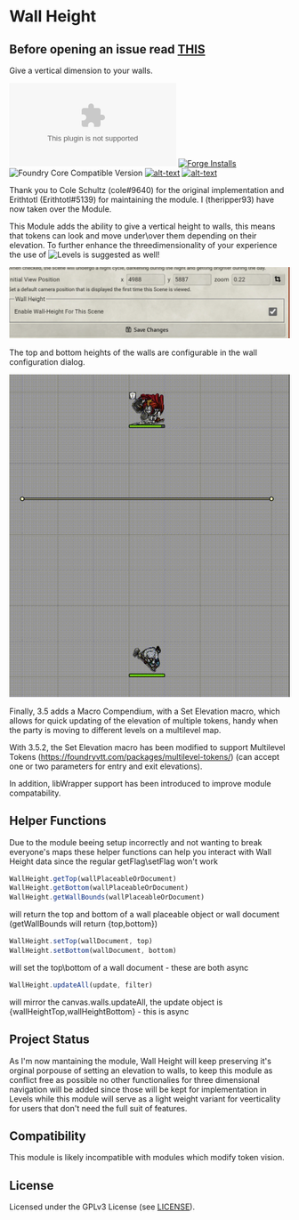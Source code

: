 # Wall Height

## Before opening an issue read [THIS](https://github.com/theripper93/Levels/blob/v9/ISSUES.md)
Give a vertical dimension to your walls.

![Latest Release Download Count](https://img.shields.io/github/downloads/theripper93/wall-height/latest/module.zip?color=2b82fc&label=DOWNLOADS&style=for-the-badge) [![Forge Installs](https://img.shields.io/badge/dynamic/json?label=Forge%20Installs&query=package.installs&suffix=%25&url=https%3A%2F%2Fforge-vtt.com%2Fapi%2Fbazaar%2Fpackage%2Fwall-height&colorB=03ff1c&style=for-the-badge)](https://forge-vtt.com/bazaar#package=wall-height) ![Foundry Core Compatible Version](https://img.shields.io/badge/dynamic/json.svg?url=https%3A%2F%2Fraw.githubusercontent.com%2Ftheripper93%2Fwall-height%2Fmain%2Fmodule.json&label=Foundry%20Version&query=$.compatibleCoreVersion&colorB=orange&style=for-the-badge) [![alt-text](https://img.shields.io/badge/-Patreon-%23ff424d?style=for-the-badge)](https://www.patreon.com/theripper93) [![alt-text](https://img.shields.io/badge/-Discord-%235662f6?style=for-the-badge)](https://discord.gg/F53gBjR97G)

Thank you to Cole Schultz (cole#9640) for the original implementation and Erithtotl (Erithtotl#5139) for maintaining the module. I (theripper93) have now taken over the Module.

This Module adds the ability to give a vertical height to walls, this means that tokens can look and move under\over them depending on their elevation. To further enhance the threedimensionality of your experience the use of ![Levels](https://github.com/theripper93/Levels) is suggested as well!

![Preview](scene-config.png)

The top and bottom heights of the walls are configurable in the wall configuration dialog.

![Preview](wall-height.gif)

Finally, 3.5 adds a Macro Compendium, with a Set Elevation macro, which allows for quick updating of the elevation of multiple tokens, handy when the party is moving to different levels on a multilevel map.

With 3.5.2, the Set Elevation macro has been modified to support Multilevel Tokens (https://foundryvtt.com/packages/multilevel-tokens/) (can accept one or two parameters for entry and exit elevations).

In addition, libWrapper support has been introduced to improve module compatability.

## Helper Functions

Due to the module beeing setup incorrectly and not wanting to break everyone's maps these helper functions can help you interact with Wall Height data since the regular getFlag\setFlag won't work

```js
WallHeight.getTop(wallPlaceableOrDocument)
WallHeight.getBottom(wallPlaceableOrDocument)
WallHeight.getWallBounds(wallPlaceableOrDocument)
```
will return the top and bottom of a wall placeable object or wall document (getWallBounds will return {top,bottom})

```js
WallHeight.setTop(wallDocument, top)
WallHeight.setBottom(wallDocument, bottom)
```
will set the top\bottom of a wall document - these are both async

```js
WallHeight.updateAll(update, filter)
```
will mirror the canvas.walls.updateAll, the update object is {wallHeightTop,wallHeightBottom} - this is async

## Project Status

As I'm now mantaining the module, Wall Height will keep preserving it's orginal porpouse of setting an elevation to walls, to keep this module as conflict free as possible no other functionalies for three dimensional navigation will be added since those will be kept for implementation in Levels while this module will serve as a light weight variant for veerticality for users that don't need the full suit of features.

## Compatibility

This module is likely incompatible with modules which modify token vision.

## License

Licensed under the GPLv3 License (see [LICENSE](LICENSE)).

